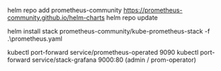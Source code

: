 helm repo add prometheus-community https://prometheus-community.github.io/helm-charts
helm repo update

helm install stack prometheus-community/kube-prometheus-stack -f .\prometheus.yaml

kubectl port-forward service/prometheus-operated 9090
kubectl port-forward service/stack-grafana 9000:80 (admin / prom-operator)
